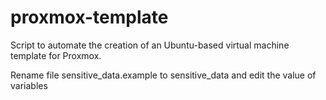 # proxmox-template

Script to automate the creation of an Ubuntu-based virtual machine template for Proxmox.

Rename file sensitive_data.example to sensitive_data and
edit the value of variables
